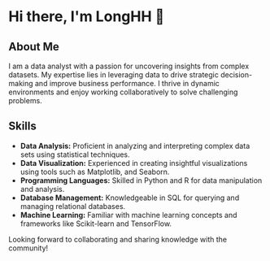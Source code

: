 # Hi there, I'm LongHH 👋

## About Me

I am a data analyst with a passion for uncovering insights from complex datasets. My expertise lies in leveraging data to drive strategic decision-making and improve business performance. I thrive in dynamic environments and enjoy working collaboratively to solve challenging problems.

## Skills

- **Data Analysis:** Proficient in analyzing and interpreting complex data sets using statistical techniques.
- **Data Visualization:** Experienced in creating insightful visualizations using tools such as Matplotlib, and Seaborn.
- **Programming Languages:** Skilled in Python and R for data manipulation and analysis.
- **Database Management:** Knowledgeable in SQL for querying and managing relational databases.
- **Machine Learning:** Familiar with machine learning concepts and frameworks like Scikit-learn and TensorFlow.


Looking forward to collaborating and sharing knowledge with the community!
